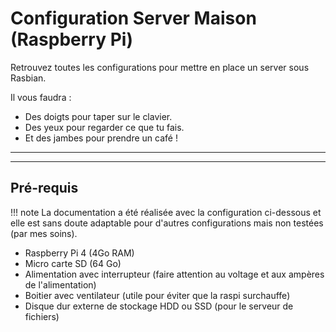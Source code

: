 # Configuration Server Maison (Raspberry Pi)

Retrouvez toutes les configurations pour mettre en place un server sous Rasbian.

Il vous faudra :

* Des doigts pour taper sur le clavier.
* Des yeux pour regarder ce que tu fais.
* Et des jambes pour prendre un café !

___
___

## Pré-requis

!!! note
    La documentation a été réalisée avec la configuration ci-dessous et elle est sans doute adaptable pour d'autres configurations mais non testées (par mes soins).

* Raspberry Pi 4 (4Go RAM)
* Micro carte SD (64 Go)
* Alimentation avec interrupteur (faire attention au voltage et aux ampères de l'alimentation)
* Boitier avec ventilateur (utile pour éviter que la raspi surchauffe)
* Disque dur externe de stockage HDD ou SSD (pour le serveur de fichiers)
